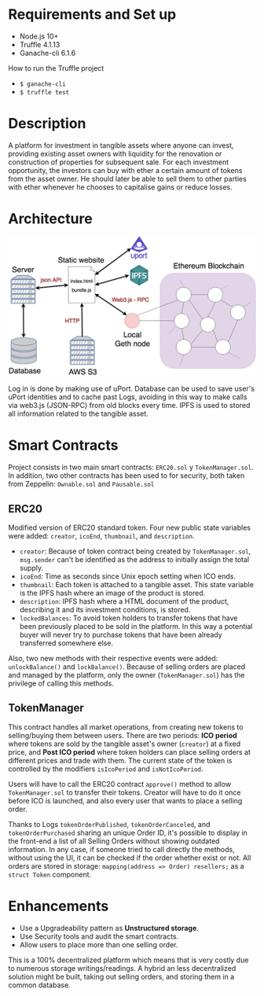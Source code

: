 # Requirements and Set up
  * Node.js 10+
  * Truffle 4.1.13
  * Ganache-cli 6.1.6

How to run the Truffle project
  * `$ ganache-cli`
  * `$ truffle test`

# Description
A platform for investment in tangible assets where anyone can
invest, providing existing asset owners with liquidity for the renovation or construction
of properties for subsequent sale.
For each investment opportunity, the investors can buy with ether a certain amount of
tokens from the asset owner. He should later be able to sell them to other parties with
ether whenever he chooses to capitalise gains or reduce losses.

# Architecture
![Architecture](/BlacksmithArchitecture.jpg)

Log in is done by making use of uPort. Database can be used to save user's uPort identities and to cache past Logs, avoiding in this way to make calls via web3.js (JSON-RPC) from old blocks every time. IPFS is used to stored all information related to the tangible asset.

# Smart Contracts
Project consists in two main smart contracts: `ERC20.sol` y `TokenManager.sol`.
In addition, two other contracts has been used to for security, both taken from Zeppelin: `Ownable.sol` and `Pausable.sol`

## ERC20
Modified version of ERC20 standard token. Four new public state variables were added: `creator`, `icoEnd`, `thumbnail`, and `description`.
  * `creator`: Because of token contract being created by `TokenManager.sol`, `msg.sender` can't be identified as the address to initially assign the total supply.  
  * `icoEnd`: Time as seconds since Unix epoch setting when ICO ends.
  * `thumbnail`: Each token is attached to a tangible asset. This state variable is the IPFS hash where an image of the product is stored.
  * `description`: IPFS hash where a HTML document of the product, describing it and its investment conditions, is stored.
  * `lockedBalances`: To avoid token holders to transfer tokens that have been previously placed to be sold in the platform. In this way a potential buyer will never try to purchase tokens that have been already transferred somewhere else.

Also, two new methods with their respective events were added: `unlockBalance()` and `lockBalance()`. Because of selling orders are placed and managed by the platform, only the owner (`TokenManager.sol`) has the privilege of calling this methods.

## TokenManager
This contract handles all market operations, from creating new tokens to selling/buying them between users. There are two periods: **ICO period** where tokens are sold by the tangible asset's owner (`creator`) at a fixed price, and **Post ICO period** where token holders can place selling orders at different prices and trade with them. The current state of the token is controlled by the modifiers `isIcoPeriod` and `isNotIcoPeriod`.

Users will have to call the ERC20 contract `approve()` method to allow `TokenManager.sol` to transfer their tokens. Creator will have to do it once before ICO is launched, and also every user that wants to place a selling order.

Thanks to Logs `tokenOrderPublished`, `tokenOrderCanceled`, and `tokenOrderPurchased` sharing an unique Order ID, it's possible to display in the front-end a list of all Selling Orders without showing outdated information. In any case, if someone tried to call directly the methods, without using the UI, it can be checked if the order whether exist or not. All orders are stored in storage: `mapping(address => Order) resellers;` as a `struct Token` component.

# Enhancements
  * Use a Upgradeability pattern as **Unstructured storage**.
  * Use Security tools and audit the smart contracts.
  * Allow users to place more than one selling order.

This is a 100% decentralized platform which means that is very costly due to numerous storage writings/readings. A hybrid an less decentralized solution might be built, taking out selling orders, and storing them in a common database.   
